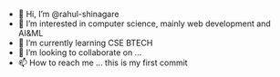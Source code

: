 - 👋 Hi, I’m @rahul-shinagare
- 👀 I’m interested in computer science, mainly web development and AI&ML
- 🌱 I’m currently learning CSE BTECH
- 💞️ I’m looking to collaborate on ...
- 📫 How to reach me ...
this is my first commit
<!---
rahul-shinagare/rahul-shinagare is a ✨ special ✨ repository because its `README.md` (this file) appears on your GitHub profile.
You can click the Preview link to take a look at your changes.
--->
